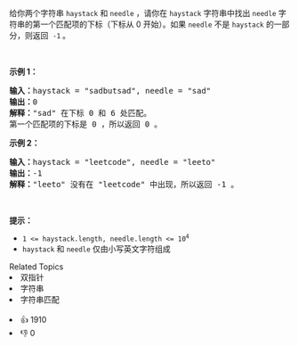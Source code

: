 <p>给你两个字符串&nbsp;<code>haystack</code> 和 <code>needle</code> ，请你在 <code>haystack</code> 字符串中找出 <code>needle</code> 字符串的第一个匹配项的下标（下标从 0 开始）。如果&nbsp;<code>needle</code> 不是 <code>haystack</code> 的一部分，则返回&nbsp; <code>-1</code><strong> </strong>。</p>

<p>&nbsp;</p>

<p><strong class="example">示例 1：</strong></p>

<pre>
<strong>输入：</strong>haystack = "sadbutsad", needle = "sad"
<strong>输出：</strong>0
<strong>解释：</strong>"sad" 在下标 0 和 6 处匹配。
第一个匹配项的下标是 0 ，所以返回 0 。
</pre>

<p><strong class="example">示例 2：</strong></p>

<pre>
<strong>输入：</strong>haystack = "leetcode", needle = "leeto"
<strong>输出：</strong>-1
<strong>解释：</strong>"leeto" 没有在 "leetcode" 中出现，所以返回 -1 。
</pre>

<p>&nbsp;</p>

<p><strong>提示：</strong></p>

<ul> 
 <li><code>1 &lt;= haystack.length, needle.length &lt;= 10<sup>4</sup></code></li> 
 <li><code>haystack</code> 和 <code>needle</code> 仅由小写英文字符组成</li> 
</ul>

<div><div>Related Topics</div><div><li>双指针</li><li>字符串</li><li>字符串匹配</li></div></div><br><div><li>👍 1910</li><li>👎 0</li></div>